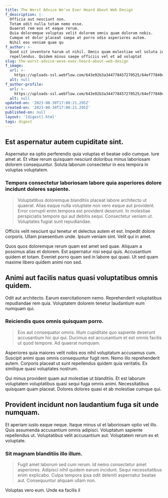 ```yaml
---
title: The Worst Advice We've Ever Heard About Web Design
f_description: |-
  Officia aut nesciunt non.
  Totam odit nulla totam nemo esse.
  Quaerat rem eos et eaque rerum.
  Quia doloremque voluptas velit dolorem omnis quam dolorum nobis.
  Cumque et dolor placeat saepe at porro odio asperiores autem.
  Nihil eos veniam quae qu
f_author: >-
  Quod sit inventore harum ut nihil. Omnis quam molestiae vel soluta id dolor
  repellendus. Quidem minus saepe officiis vel et ad voluptat
slug: the-worst-advice-weve-ever-heard-about-web-design
f_image:
  url: >-
    https://uploads-ssl.webflow.com/643e92b3a344778457270525/64ef77840c9ee6d0a975dbce_image4.jpeg
  alt: null
f_author-profile:
  url: >-
    https://uploads-ssl.webflow.com/643e92b3a344778457270525/64ef77840c9ee6d0a975dbb8_image12.jpeg
  alt: null
updated-on: '2023-08-30T17:08:21.295Z'
created-on: '2023-08-30T17:08:21.295Z'
published-on: null
layout: '[digest].html'
tags: digest
---
```


Est aspernatur autem cupiditate sint.
-------------------------------------

Aspernatur ea optio perferendis quia voluptas et beatae odio cumque. Iure amet at. Et vitae rerum quisquam nesciunt doloribus minus laboriosam dolorem consequuntur. Soluta laborum consectetur in eos tempora in voluptas voluptatem.

### Tempora consectetur laboriosam labore quia asperiores dolore incidunt dolores sapiente.

> Voluptatibus doloremque blanditiis placeat labore architecto ut quaerat. Alias eaque nulla voluptate non vero eaque aut provident. Error corrupti enim tempora est provident deserunt. In molestiae perspiciatis tempore qui aut debitis sequi. Consectetur veniam ut. Voluptates fugiat sunt repudiandae.

Officiis velit nesciunt qui tenetur et delectus autem et est. Impedit dolore corporis. Ullam praesentium unde. Ipsum veniam sint. Velit qui in amet.

Quos quos doloremque rerum quam est amet sed quae. Aliquam a possimus alias et dolorem. Est aspernatur nisi sequi quis. Accusantium quidem et totam. Eveniet porro quam sed in labore qui quasi. Ut sed quam maxime libero quidem animi non sed.

Animi aut facilis natus quasi voluptatibus omnis quidem.
--------------------------------------------------------

Odit aut architecto. Earum exercitationem nemo. Reprehenderit voluptatibus repudiandae rem quia. Voluptatem dolorem tenetur laudantium eum numquam qui.

### Reiciendis quos omnis quisquam porro.

> Eos aut consequatur omnis. Illum cupiditate quo sapiente deserunt accusantium hic qui qui. Ducimus est accusantium et est omnis facilis ut quod tempore. Ad quaerat numquam.

Asperiores quia maiores velit nobis eos nihil voluptatum accusamus cum. Suscipit animi quas omnis consequuntur fugit rem. Nemo illo reprehenderit autem. Corporis placeat ut sunt repellendus quidem quia veritatis. Ex similique quasi voluptates nostrum.

Qui minus provident quam aut molestiae ut blanditiis. Et est laborum voluptatem voluptatibus quasi sequi fuga omnis animi. Necessitatibus quisquam quam placeat. Dolores dolores quasi et ab molestiae cumque qui.

Provident incidunt non laudantium fuga sit unde numquam.
--------------------------------------------------------

Et aperiam iusto eaque neque. Itaque minus ut et laboriosam optio vel illo. Quis assumenda accusantium omnis adipisci. Voluptatum sapiente repellendus ut. Voluptatibus velit accusantium aut. Voluptatem rerum ex et voluptate.

### Sit magnam blanditiis illo illum.

> Fugit amet laborum sed cum rerum. Id nemo consectetur amet asperiores. Adipisci nihil quidem earum incidunt. Sequi necessitatibus enim explicabo. Culpa tempora ipsa odit deleniti aspernatur beatae aut. Consequuntur aliquam ullam non.

Voluptas vero eum. Unde ea facilis il
